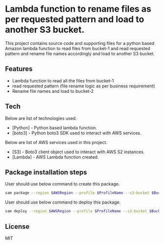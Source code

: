 # Lambda function to rename files as per requested pattern and load to another S3 bucket.
This project contains source code and supporting files for a python based Amazon lambda function to read files 
from bucket-1 and read requested pattern and rename file names accordingly and load to another S3 bucket.

## Features
- Lambda function to read all the files from bucket-1
- read requested pattern (file rename logic as per business requirement)
- Rename file names and load to bucket-2


## Tech
Below are list of technologies used.
- [Python] - Python based lambda function.
- [boto3] - Python boto3 SDK used to interact with AWS services.

Below are list of AWS services used in this project.
- [S3]     - Boto3 client object used to interact with AWS S2 instances.
- [Lambda]  - AWS Lambda function created.


## Package installation steps

User should use below command to create this package.
```bash
sam package --region $AWSRegion --profile $ProfileName --s3-bucket $BucketName --template-file $BuiltTemplate --output-template-file deploy.yaml
```

User should use below command to deploy this package.
```bash
sam deploy --region $AWSRegion --profile $ProfileName --s3-bucket $BucketName --template-file $BuiltTemplate --stack-name $StackName --capabilities CAPABILITY_IAM

```


## License
MIT


